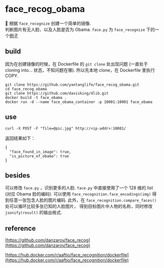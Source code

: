 # face_recog_obama

🐳 根据 `face_recognize` 创建一个简单的镜像.     
判断图片有无人脸、以及人脸是否为 Obama.
`face.py` 为 `face_recognize` 下的一个[例子](https://github.com/ageitgey/face_recognition/blob/master/examples/web_service_example.py)

## build
因为在创建镜像的时候，在 Dockerfile 的 `git clone` 处出现问题 (一直处于 cloning into... 状态，不知问题在哪).
所以先本地 clone，在 Dockerfile 里执行 COPY.
```
git clone https://github.com/yantanglife/face_recog_obama.git
cd face_recog_obama
git clone https://github.com/davisking/dlib.git
docker build -t face_obama .
docker run -d --name face_obama_container -p 10001:10001 face_obama
```

## use
```
curl -X POST -F "file=@pic.jpg" http://<ip-addr>:10001/
```
返回结果如下：
```
{
  "face_found_in_image": true,
  "is_picture_of_obama": true
}

```
## besides
可以修改 `face.py` ，识别更多的人脸.
`face.py` 中直接使用了一个 128 维的 list (对应 Obama 脸的编码).
可以使用 `face_recognition.face_encodings(img)` 得到任意一张包含人脸的图片编码.
此外，在 `face_recognition.compare_faces()` 处可以循环比较多张已知的人脸图片，
得到目标图片中人物的名称，同时修改 `jsonify(result)` 的输出格式.

## reference
[https://github.com/danzarov/face_recog](https://github.com/danzarov/face_recog)

[https://hub.docker.com/r/aaftio/face_recognition/dockerfile](https://hub.docker.com/r/aaftio/face_recognition/dockerfile)